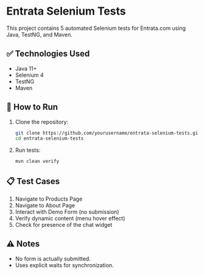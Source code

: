 # Entrata Selenium Tests

This project contains 5 automated Selenium tests for Entrata.com using Java, TestNG, and Maven.

## ✅ Technologies Used

- Java 11+
- Selenium 4
- TestNG
- Maven

## 🚀 How to Run

1. Clone the repository:
   ```bash
   git clone https://github.com/yourusername/entrata-selenium-tests.git
   cd entrata-selenium-tests
   ```

2. Run tests:
   ```bash
   mvn clean verify
   ```

## 📋 Test Cases

1. Navigate to Products Page
2. Navigate to About Page
3. Interact with Demo Form (no submission)
4. Verify dynamic content (menu hover effect)
5. Check for presence of the chat widget

## ⚠ Notes

- No form is actually submitted.
- Uses explicit waits for synchronization.